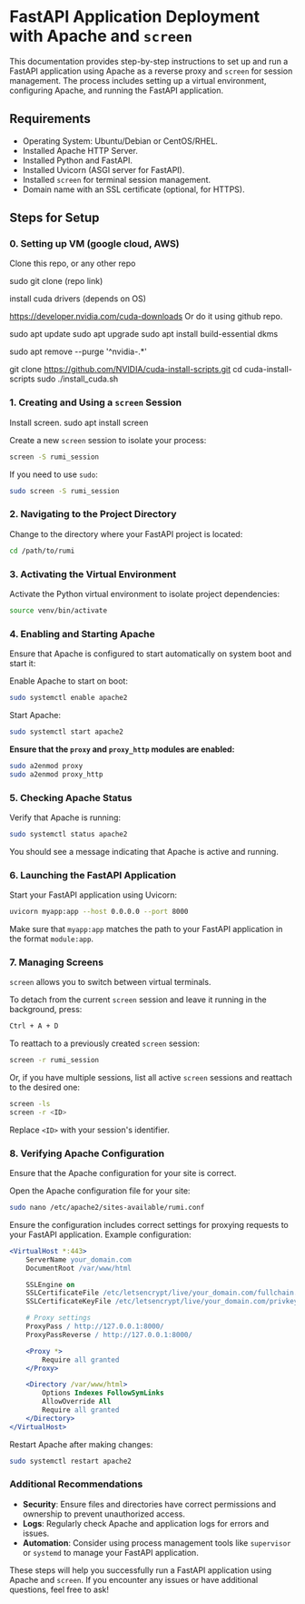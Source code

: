 
# FastAPI Application Deployment with Apache and `screen`

This documentation provides step-by-step instructions to set up and run a FastAPI application using Apache as a reverse proxy and `screen` for session management. The process includes setting up a virtual environment, configuring Apache, and running the FastAPI application.

## Requirements

- Operating System: Ubuntu/Debian or CentOS/RHEL.
- Installed Apache HTTP Server.
- Installed Python and FastAPI.
- Installed Uvicorn (ASGI server for FastAPI).
- Installed `screen` for terminal session management.
- Domain name with an SSL certificate (optional, for HTTPS).

## Steps for Setup

### 0. Setting up VM (google cloud, AWS)
Clone this repo, or any other repo

sudo git clone (repo link)

install cuda drivers (depends on OS)

https://developer.nvidia.com/cuda-downloads
Or do it using github repo.

sudo apt update
sudo apt upgrade
sudo apt install build-essential dkms

sudo apt remove --purge '^nvidia-.*'

git clone https://github.com/NVIDIA/cuda-install-scripts.git
cd cuda-install-scripts
sudo ./install_cuda.sh

### 1. Creating and Using a `screen` Session
Install screen.
sudo apt install screen 

Create a new `screen` session to isolate your process:

```bash
screen -S rumi_session
```

If you need to use `sudo`:

```bash
sudo screen -S rumi_session
```

### 2. Navigating to the Project Directory

Change to the directory where your FastAPI project is located:

```bash
cd /path/to/rumi
```

### 3. Activating the Virtual Environment

Activate the Python virtual environment to isolate project dependencies:

```bash
source venv/bin/activate
```

### 4. Enabling and Starting Apache

Ensure that Apache is configured to start automatically on system boot and start it:

Enable Apache to start on boot:

```bash
sudo systemctl enable apache2
```

Start Apache:

```bash
sudo systemctl start apache2
```

**Ensure that the `proxy` and `proxy_http` modules are enabled:**

```bash
sudo a2enmod proxy
sudo a2enmod proxy_http
```

### 5. Checking Apache Status

Verify that Apache is running:

```bash
sudo systemctl status apache2
```

You should see a message indicating that Apache is active and running.

### 6. Launching the FastAPI Application

Start your FastAPI application using Uvicorn:

```bash
uvicorn myapp:app --host 0.0.0.0 --port 8000
```

Make sure that `myapp:app` matches the path to your FastAPI application in the format `module:app`.

### 7. Managing Screens

`screen` allows you to switch between virtual terminals.

To detach from the current `screen` session and leave it running in the background, press:

```bash
Ctrl + A + D
```

To reattach to a previously created `screen` session:

```bash
screen -r rumi_session
```

Or, if you have multiple sessions, list all active `screen` sessions and reattach to the desired one:

```bash
screen -ls
screen -r <ID>
```

Replace `<ID>` with your session's identifier.

### 8. Verifying Apache Configuration

Ensure that the Apache configuration for your site is correct.

Open the Apache configuration file for your site:

```bash
sudo nano /etc/apache2/sites-available/rumi.conf
```

Ensure the configuration includes correct settings for proxying requests to your FastAPI application. Example configuration:

```apache
<VirtualHost *:443>
    ServerName your_domain.com
    DocumentRoot /var/www/html

    SSLEngine on
    SSLCertificateFile /etc/letsencrypt/live/your_domain.com/fullchain.pem
    SSLCertificateKeyFile /etc/letsencrypt/live/your_domain.com/privkey.pem

    # Proxy settings
    ProxyPass / http://127.0.0.1:8000/
    ProxyPassReverse / http://127.0.0.1:8000/

    <Proxy *>
        Require all granted
    </Proxy>

    <Directory /var/www/html>
        Options Indexes FollowSymLinks
        AllowOverride All
        Require all granted
    </Directory>
</VirtualHost>
```

Restart Apache after making changes:

```bash
sudo systemctl restart apache2
```

### Additional Recommendations

- **Security**: Ensure files and directories have correct permissions and ownership to prevent unauthorized access.
- **Logs**: Regularly check Apache and application logs for errors and issues.
- **Automation**: Consider using process management tools like `supervisor` or `systemd` to manage your FastAPI application.

These steps will help you successfully run a FastAPI application using Apache and `screen`. If you encounter any issues or have additional questions, feel free to ask!
